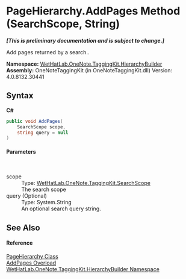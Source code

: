 # PageHierarchy.AddPages Method (SearchScope, String)
 _**\[This is preliminary documentation and is subject to change.\]**_

Add pages returned by a search..

**Namespace:**&nbsp;<a href="886a8d6b-3c89-17b1-a6bd-f04dfde95aba">WetHatLab.OneNote.TaggingKit.HierarchyBuilder</a><br />**Assembly:**&nbsp;OneNoteTaggingKit (in OneNoteTaggingKit.dll) Version: 4.0.8132.30441

## Syntax

**C#**<br />
``` C#
public void AddPages(
	SearchScope scope,
	string query = null
)
```


#### Parameters
&nbsp;<dl><dt>scope</dt><dd>Type: <a href="8e6adcff-7174-4ef1-6f26-1dcd37a6e6fe">WetHatLab.OneNote.TaggingKit.SearchScope</a><br />The search scope</dd><dt>query (Optional)</dt><dd>Type: System.String<br />An optional search query string.</dd></dl>

## See Also


#### Reference
<a href="be4597ec-efdc-59c8-8477-7519318b8602">PageHierarchy Class</a><br /><a href="ddee030b-7ba0-402f-6c67-81528cb13627">AddPages Overload</a><br /><a href="886a8d6b-3c89-17b1-a6bd-f04dfde95aba">WetHatLab.OneNote.TaggingKit.HierarchyBuilder Namespace</a><br />